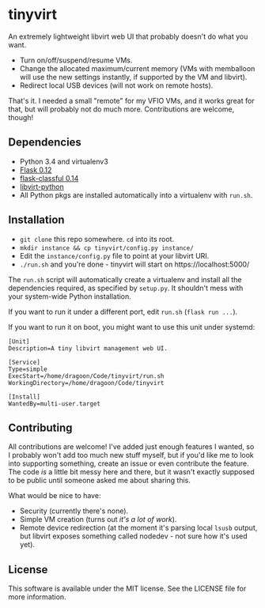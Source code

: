 # tinyvirt

An extremely lightweight libvirt web UI that probably doesn't do what you want.

- Turn on/off/suspend/resume VMs.
- Change the allocated maximum/current memory (VMs with memballoon will use the
  new settings instantly, if supported by the VM and libvirt).
- Redirect local USB devices (will not work on remote hosts).

That's it. I needed a small "remote" for my VFIO VMs, and it works great for
that, but will probably not do much more. Contributions are welcome, though!


## Dependencies

- Python 3.4 and virtualenv3
- [Flask 0.12](http://flask.pocoo.org/docs/0.12/)
- [flask-classful 0.14](http://flask-classful.teracy.org/)
- [libvirt-python](https://pypi.python.org/pypi/libvirt-python)
- All Python pkgs are installed automatically into a virtualenv with `run.sh`.


## Installation

- `git clone` this repo somewhere. `cd` into its root.
- `mkdir instance && cp tinyvirt/config.py instance/`
- Edit the `instance/config.py` file to point at your libvirt URI.
- `./run.sh` and you're done - tinyvirt will start on https://localhost:5000/

The `run.sh` script will automatically create a virtualenv and install all the
dependencies required, as specified by `setup.py`. It shouldn't mess with your
system-wide Python installation.

If you want to run it under a different port, edit `run.sh` (`flask run ...`).

If you want to run it on boot, you might want to use this unit under systemd:

    [Unit]
    Description=A tiny libvirt management web UI.
    
    [Service]
    Type=simple
    ExecStart=/home/dragoon/Code/tinyvirt/run.sh
    WorkingDirectory=/home/dragoon/Code/tinyvirt
    
    [Install]
    WantedBy=multi-user.target


## Contributing

All contributions are welcome! I've added just enough features I wanted, so I
probably won't add too much new stuff myself, but if you'd like me to look into
supporting something, create an issue or even contribute the feature. The code
*is* a little bit messy here and there, but it wasn't exactly supposed to be
public until someone asked me about sharing this.

What would be nice to have:

- Security (currently there's none).
- Simple VM creation (turns out *it's a lot of work*).
- Remote device redirection (at the moment it's parsing local `lsusb` output,
  but libvirt exposes something called nodedev - not sure how it's used yet).


## License

This software is available under the MIT license. See the LICENSE file for more
information.
